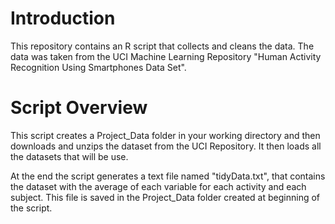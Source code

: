 # Introduction
This repository contains an R script that collects and cleans the data. The data was taken from the UCI Machine Learning Repository "Human Activity Recognition Using Smartphones Data Set". 

# Script Overview
This script creates a Project_Data folder in your working directory and then downloads and unzips the dataset from the UCI Repository. It then loads all the datasets that will be use. 

At the end the script generates a text file named "tidyData.txt", that contains the dataset with the average of each variable for each activity and each subject. This file is saved in the Project_Data folder created at beginning of the script.
